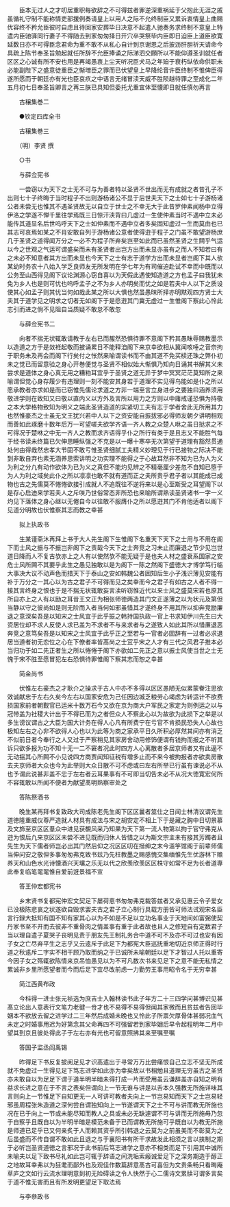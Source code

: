 <!-- { "loadSidebar": true } -->
　　臣本无过人之才叨居重职每欲辞之不可得兹者罪逆深重祸延于父抱此无涯之戚虽循礼守制不能称情吏部援例奏请皇上以用人之际不允终制臣又累诉衷情皇上曲赐优容终不矜允臣彼时自虑且待回家安葬毕日决意不起遣人驰奏务求终制不意皇上特遣内臣驰驿同行妻子不得随去到家匆匆择日开穴卒哭祭毕内臣即日迫臣上道臣欲寛延数日亦不可得臣念君命为重不敢不从私心自计到京谢恩之后披沥肝胆祈天请命今具疏上陈节奉圣旨勉起就任所辞不允臣捧诵之际涕泗交頥所以不能仰遵圣训就任者区区之心诚有所不安也用是再竭愚衷上尘天听况臣犬马之年廹于衰朽纵依命供职未必能副陛下之盛意徒重臣之惭増臣之罪而已伏望皇上早降纶音许臣终制不惟俾臣得遂所愿而于朝廷亦有光也臣哀疚之中语言无绪冒渎天威不胜陨越待罪之至成化二年五月初七日奉圣旨卿言之再三朕已具知但委托尤重宜体至懐即日就任慎勿再言

　　古穣集巻二

　　●钦定四库全书

　　古穣集巻三

　　（明）李贤 撰

　　○书

　　与薛佥宪书

　　一尝窃以为天下之士无不可与为善者特以圣贤不世出而无有成就之者昔孔子不出则七十子终晦于当时程子不出则游杨诸公不显于后世夫天下之士如七十子游杨诸公者未尝无也惟其不遇圣贤故无以自立于世士之不幸无大于此昔罗仲素闻杨中立得伊洛之学遂不惮千里往学焉既三日惊汗浃背曰几虚过一生使仲素当时不遇中立未必能传其道显名后世呜呼天下之士如仲素而不遇中立者多矣固知虚过一生而莫由也已其志可哀焉如某之不肖安敢自列于游杨诸公意者使得逰于程子之门虽不敢望游杨庶几于圣贤之道得闻万分之一必不为程子所弃矣岂至如此而已虽然圣贤之生闗乎气运以今之世观之气运可谓盛矣而未有圣贤者出岂方出而未显亦虽有之而人不知若曰有之未必不知意者其方出而未显也今天下之士有志于道学方出而未显者岂阁下其人欤某幼时务农十八始入学乏良师友无所发明在学七年为有司催迫赴试不幸而中既而以公务至山西得见阁下议论渊源心窃自喜以为天假此遇使知造道之方也孟子曰我犹未免为乡人也是则可忧也呜呼孟子之不为乡人亦明矣而忧之如是若夫中人以下之质设使其心如孟子则其忧当何如哉此某之所以大惧也然虽愚昩所择亦明黙观四方贤士大夫其于道学见之明求之切者无如阁下于是愿逰其门冀无虚过一生惟阁下察此心怜此志引而进之倘不见阻自当质疑不敢怠不敢忽

　　与薛佥宪书二

　　向者不揣无状辄敢请教于左右已而赧然恐惧待罪不意阁下矜其愚昩辱赐教墨示以造道之方于是敛袵起敬而披诵累日不能释洎阁下来京幸欲相从冀闻咳唾之音奈拘于职务未及再会而阁下行矣付之怅然来喻谓读书而不由其道不免买椟还珠之弊仆初未之觉已而留意验之身心开巻便觉与圣贤不相似始大惭惧乃知向日诵其书解其义未尝求是道体之身心真无用之糟粕耳宜乎于圣贤之道无异于梦中冥冥茫茫莫知所之来喻谓但觉心身存履少有违理则一刻不能安其身若于道理不实见得乌能如是仆之所以愿承教者亦求如是而已窃惟先儒论求道之方非一端至言立身进步之要独曰涵养须用敬进学则在致知又曰敬以直内义以方外及言所以用力之方则以中庸戒谨恐惧为持敬之本大学格物致知为明义之端此圣贤造道的实紧切工夫有志于学者舍此无所用其力也然惟豪杰之士虽无文王犹兴若中人以下之资安能自振拔邪必得师友朝夕讲明相观而善如此琢磨十数年后万一可望嗟夫欲学齐语一齐人教之众楚人咻之虽日挞求之不可得况于楚咻之中无一齐人之教而求齐语得乎仆之所行有类于是且志又不能胜气毎于经书读未终篇已欠伸思睡纵强之不克是以一曝十寒卒无次第望于道理有豁然贯通处何由得哉然忠孝大节固不敢亏惟圣贤细腻工夫精义妙理见于行已接物之际决不能到非敢自弃也素无涵养思索讲明之功实理不能得之于心故耳然非不知为已为人为义为利之分凢有动作欲体为已为义之真但不能灼见辨之不精毫厘少差忽不自知已堕于为人为利之域矣此仆之所以凛凛也敢不就有道而正之夫所贵乎君子者以其能成已成物也古之先儒莫不惓惓欲接引成就人不追既往不逆将来以是心至斯受之耳望阁下以是存心启迪来学若夫人之斥咲乃世俗常态非所恐也来喻所谓熟读圣贤诸书一字一义灼见下落体之身心继以无倦自今以往敢不服膺仆之所以愿逰其门不肯他适者以阁下见道分明故也伏惟察其志而教之幸甚

　　拟上执政书

　　生某谨斋沐再拜上书于大人先生阁下生惟阁下名重天下天下之士用与不用在阁下而士风之振与不振岂非阁下之责哉今天下之士奔竞之习未止而廉退之节少见岂世道日降而人不复古欤亦上之人有以使然欤不能无疑于是也夫人材之盛衰系国家之安危士风所闗不其要乎此生之愚见独敢以是为阁下一陈之然阁下盛徳大才博学笃行临大事决大议不动声色而措天下于泰山之安如韩魏公者固知后生小子浅识薄见安能有补于万分之一其心以为古之君子不可得而见之矣幸而今之君子有如古之人者不得一接其言终身之恨也于是不揣无状辄敢妄言渎听窃惟近代以来士风之盛莫宋若也原其所自亦上之人有以励之耳昔王文正为相张师徳两造其门文正遂薄之以为状元及第但当静以守之彼尚如是则无阶而入者当何如邪虽惜其才遂终身不用其所以抑奔竞励廉退之意深矣吾是以知宋之士风宜于此乎振之韩持国执政一官上书求知伊川先生曰大资居位却不求人反使人求已盖为不求者不与来求者与之遂致人如此其所以惜亷退恶奔竞之意笃矣吾是以知宋之士风宜于此乎正之至若与一官者必固辞有一过者必求退居当道者初无恋位之心在下僚者率皆髙尚之士冝乎宋之人才有三代之风君子推本必当归功于如二先正者生之所以惓惓于阁下亦欲如二先正之意以振士风使当世之士无愧于宋不胜至愿冒犯左右恐惧待罪惟阁下察其志而恕之幸甚

　　简金尚书

　　伏惟左右豪杰之才耿介之操求于古人中亦不多得以区区愚陋无似累蒙眷注思欲效诚献忠于左右久矣今左右以国家安危为己任因边城乏粮劳心竭虑为转运计不欲费损国家前者朝觐官已运米十数万石今又欲在京为商大户军民之家定为则例运之以与冠带盖为社稷大计出于不得已而为之者但众人不察此心以为故欲为此损下之举是以多生谤议谓古之大臣为国大计务在得人心凡有所费宁在亏官不肯损民恐失人心故也极知左右之心非不欲得人心也以为此等为商之家承平日久所积必厚然其间亦有消乏不似前日者今奉行之人又过于严察稍见其家房舍动用修饰便谓有钱拘而报之不听其诉只欲多报为功不知十无一二不窘者况此时四方人心离散者多居京师者又有此逼不无动揺其心所闗不小见说四方商贾闻知征税有増多止而不来今被拘报者亦欲卖房散去夫京师者大众也今为此举则大众日散不可不虑或曰左右所举已行虽有谏说必不从也予谓此说甚非盖不忠于左右者云耳果事有不可即当切告未必不从况大徳寛宏何所不容辄敢以所闻不便者为献望髙明熟察审处之

　　答陈祭酒书

　　晚生某再拜书复致政大司成陈老先生阁下区区曩者筮仕之日闻士林清议谓先生道徳隆重威仪尊严造就人材具有成法与宋之胡安定不相上下于是藏之胸中日切景慕及文斾至京区区羣众中进见获覩风采乃知果为天下第一流人物第以拘于官守弗克从逰为恨后凢来京区区未尝不进见既而归休人皆惜之以为斯文宗主未有接其芳躅者且先生为天下儒者师岂必出其门然后仰之况区区叨在搢绅之末今滥竽馆阁于前辈师儒当伸问安之敬但多事匆匆弗克致书兹乃先枉教墨之赐感愧交集缅惟先生优游林下赡养天和山色水光诗懐酒兴天壤之乐无以代之欣羡欣羡区区株守如常不足为长者道専此奉复临笔毣毣惟自爱前迓景福不宣

　　答王仲宏都宪书

　　乡末贤书复都宪仲宏文契足下屡荷恵书匆匆弗克裁答兹者又承见惠云令子爱女已没极陈悲哀之状遂欲自毁求罢夫古之君子立心制行具载方册皆可师法试观宋名臣言行録大抵知有国不知有家其心以为不如是不足以立功名事业于天地间如富弼使契丹家书至不开而去彼非不重骨肉之情盖事有重于此者故也且人之修短自有定数君子当以理自遣子夏哭子丧明见责于朋友先王制礼务合中道不可不及亦不可过也安有因子女之亡尽弃平生之志乎又云逺斥于此足下为都宪大臣巡抚重地切近京师正得时行道之秋逺斥二字实不相干顾乃取而纳之于已诚所未喻朝廷以足下才智过人托以重寄今因子女之殇辄欲陈情来京吊恤愚见以为不可凡数次书来见足下之意不能无私情之累诚非乡里所愿望者而今而后足下宜尽改前虑一力勤劳王事用昭令名于无穷幸甚

　　简江西黄布政

　　今科得一进士张元祯选为庶吉士入翰林读书此子年方二十三四学问甚博识见甚髙立论出人意表行文笔力老徤一竒才也不易得不易得但闻其家微而且贫兹者告回毕姻本不欲放去留之进学过二三年然后成婚未晚也又怜此子所禀欠厚骨体甚弱况血气未定之时婚事用迟为好第念其父命再四不可强留若到家毕姻后早令起程明年二月中望其到京且彼处得此子于左右亦有光也可留意照拂其来至嘱至嘱

　　答国子监丞阎禹锡

　　昨得足下书反复披阅足见才识髙逺出于寻常万万比尝痛恨自己立志不坚无所成就不免虚过一生得见足下笃志进学如此亦为幸矣故以书相勉且道理无穷虽古之圣贤亦未敢自以为足足下谓于道半明半暗未得打成一片而受用虽云谦辞盖亦自知之明有益求长进之意在于不言之表矣但谓向上一节无谁与讲是以舌本久强教无所施详味其言则向上一节惟足下自知更无一人可讲可教者夫向上一节岂易知而天下之士岂易轻邪虽周程张朱造道之深何尝自谓独知向上一节遂谓天下之士不可与讲而教无所施也况在已于向上一节或未能尽知而教人之具或未必无缺遽谓不可与讲而无所施毋乃忽于自察乎且既自以为半明半暗是模范未备于已而谓教无所施可乎既自以为教无所施是师道已足乎已又何亲炙于人而赖其资乎所引韩退之云莫为之前虽美而不彰莫为之后虽盛而不传自谓不敢如此且退之与于襄阳书有所干求故发此相须之言以挟制之期于必听岂圣贤道徳之言邪况于此书前后笃志进学之意亦不相类而足下引用其中诚所未喻夫以足下致书尽礼如此岂可辄于辞语之间洗垢索瘢诚爱足下之深务期造于醇正之地故耳幸弗以为狂耄而鄙外也及观佳作数篇辞意髙古可喜但为文贵条畅只看晦庵草庐之文如行云流水理明意到初无险碍读之令人快然于心二儒诗文累牍可谓多言矣于道不惟无害而且有所发明更望足下取法焉

　　与李叅政书

